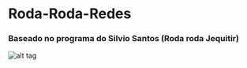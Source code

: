 # Roda-Roda-Redes
### Baseado no programa do Silvio Santos (Roda roda Jequitir)
![alt tag](https://imgur.com/undefined)
